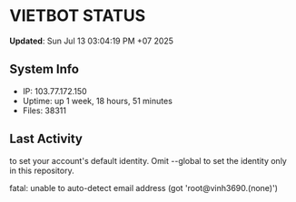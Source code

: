 # VIETBOT STATUS
**Updated**: Sun Jul 13 03:04:19 PM +07 2025

## System Info
- IP: 103.77.172.150
- Uptime: up 1 week, 18 hours, 51 minutes
- Files: 38311

## Last Activity

to set your account's default identity.
Omit --global to set the identity only in this repository.

fatal: unable to auto-detect email address (got 'root@vinh3690.(none)')
